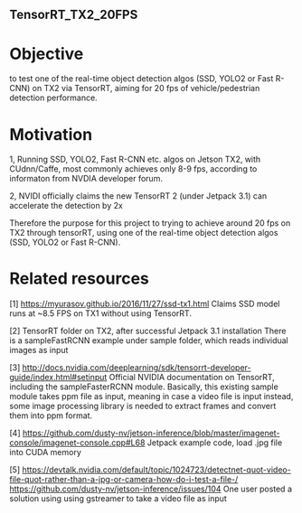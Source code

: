 ## TensorRT_TX2_20FPS

# Objective 
to test one of the real-time object detection algos (SSD, YOLO2 or Fast R-CNN) on TX2 via TensorRT, aiming for 20 fps of vehicle/pedestrian detection performance.

# Motivation
1, Running SSD, YOLO2, Fast R-CNN etc. algos on Jetson TX2, with CUdnn/Caffe, most commonly achieves only 8-9 fps, according to informaton from NVDIA developer forum. 

2, NVIDI officially claims the new TensorRT 2 (under Jetpack 3.1) can accelerate the detection by 2x

Therefore the purpose for this project to trying to achieve around 20 fps on TX2 through tensorRT, using one of the real-time object detection algos (SSD, YOLO2 or Fast R-CNN).  


# Related resources
[1] https://myurasov.github.io/2016/11/27/ssd-tx1.html
Claims SSD model runs at ~8.5 FPS on TX1 without using TensorRT. 

[2] TensorRT folder on TX2, after successful Jetpack 3.1 installation
There is a sampleFastRCNN example under sample folder, which reads individual images as input

[3] http://docs.nvidia.com/deeplearning/sdk/tensorrt-developer-guide/index.html#setinput
Official NVIDIA documentation on TensorRT, including the sampleFasterRCNN module.
Basically, this existing sample module takes ppm file as input, meaning in case a video file is input instead, some image processing library is needed to extract frames and convert them into ppm format.

[4] https://github.com/dusty-nv/jetson-inference/blob/master/imagenet-console/imagenet-console.cpp#L68
Jetpack example code, load .jpg file into CUDA memory

[5]
https://devtalk.nvidia.com/default/topic/1024723/detectnet-quot-video-file-quot-rather-than-a-jpg-or-camera-how-do-i-test-a-file-/  
https://github.com/dusty-nv/jetson-inference/issues/104
One user posted a solution using using gstreamer to take a video file as input
